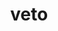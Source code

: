 ---
category: 4-letters
denotation: null
name: veto
reference_link: https://www.etymonline.com/word/veto
root_language: null
root_name: null
title: veto
type: free
word_sums:
- respelling: veto
  sum: 'Veto + '
---